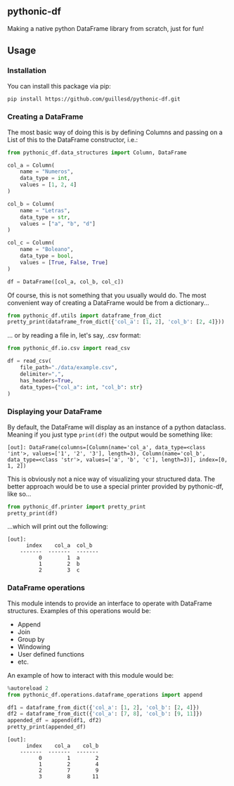 ## pythonic-df

Making a native python DataFrame library from scratch, just for fun!

## Usage

### Installation
You can install this package via pip:
```bash
pip install https://github.com/guillesd/pythonic-df.git
```

### Creating a DataFrame

The most basic way of doing this is by defining Columns and passing on a List of this to the DataFrame constructor, i.e.:

```python
from pythonic_df.data_structures import Column, DataFrame

col_a = Column(
    name = "Numeros",
    data_type = int,
    values = [1, 2, 4]
)

col_b = Column(
    name = "Letras",
    data_type = str,
    values = ["a", "b", "d"]
)

col_c = Column(
    name = "Boleano",
    data_type = bool,
    values = [True, False, True]
)

df = DataFrame([col_a, col_b, col_c])
```

Of course, this is not something that you usually would do. The most convenient way of creating a DataFrame would be from a dictionary...

```python
from pythonic_df.utils import dataframe_from_dict
pretty_print(dataframe_from_dict({'col_a': [1, 2], 'col_b': [2, 4]}))
```

... or by reading a file in, let's say, .csv format:

```python
from pythonic_df.io.csv import read_csv

df = read_csv(
    file_path="./data/example.csv",
    delimiter=",",
    has_headers=True,
    data_types={"col_a": int, "col_b": str}
)
```

### Displaying your DataFrame

By default, the DataFrame will display as an instance of a python dataclass. Meaning if you just type `print(df)` the output would be something like:

```
[out]: DataFrame(columns=[Column(name='col_a', data_type=<class 'int'>, values=['1', '2', '3'], length=3), Column(name='col_b', data_type=<class 'str'>, values=['a', 'b', 'c'], length=3)], index=[0, 1, 2])
```

This is obviously not a nice way of visualizing your structured data. The better approach would be to use a special printer provided by pythonic-df, like so...

```python
from pythonic_df.printer import pretty_print
pretty_print(df)
```

...which will print out the following:

```
[out]:
      index    col_a  col_b
    -------  -------  -------
          0        1  a
          1        2  b
          2        3  c
```

### DataFrame operations

This module intends to provide an interface to operate with DataFrame structures. Examples of this operations would be:
- Append
- Join
- Group by
- Windowing
- User defined functions
- etc.

An example of how to interact with this module would be:
```python
%autoreload 2
from pythonic_df.operations.dataframe_operations import append

df1 = dataframe_from_dict({'col_a': [1, 2], 'col_b': [2, 4]})
df2 = dataframe_from_dict({'col_a': [7, 8], 'col_b': [9, 11]})
appended_df = append(df1, df2)
pretty_print(appended_df)
```

```
[out]:
      index    col_a    col_b
    -------  -------  -------
          0        1        2
          1        2        4
          2        7        9
          3        8       11
```